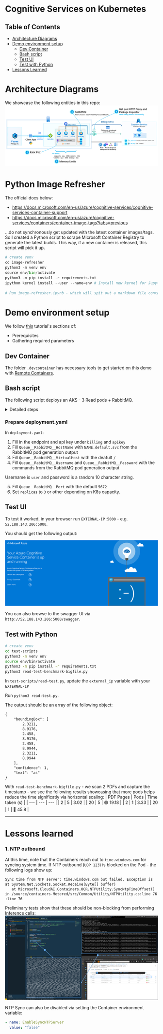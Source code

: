 # Cognitive Services on Kubernetes

## Table of Contents <!-- omit in toc -->
- [Architecture Diagrams](#architecture-diagrams)
- [Demo environment setup](#demo-environment-setup)
    - [Dev Container](#dev-container)
    - [Bash script](#bash-script)
    - [Test UI](#test-ui)
    - [Test with Python](#test-with-python)
- [Lessons Learned](#lessons-learned)


# Architecture Diagrams

We showcase the following entities in this repo:
![Architecture Diagram](images/Architecture.png)

# Python Image Refresher
The official docs below:
* https://docs.microsoft.com/en-us/azure/cognitive-services/cognitive-services-container-support
* https://docs.microsoft.com/en-us/azure/cognitive-services/containers/container-image-tags?tabs=previous

...do not synchronously get updated with the latest container images/tags. So I created a Python script to scrape Microsoft Container Registry to generate the latest builds. This way, if a new container is released, this script will pick it up.

```Python
# create venv
cd image-refresher
python3 -m venv env
source env/bin/activate
python3 -m pip install -r requirements.txt
ipython kernel install --user --name=env # Install new kernel for Jupyter

# Run image-refresher.ipynb - which will spit out a markdown file containing all images
```

# Demo environment setup

We follow [this](https://docs.microsoft.com/en-us/azure/cognitive-services/computer-vision/deploy-computer-vision-on-premises#deploy-multiple-v3-containers-on-the-kubernetes-cluster) tutorial's sections of:

- Prerequisites
- Gathering required parameters

## Dev Container
The folder `.devcontainer` has necessary tools to get started on this demo with [Remote Containers](https://code.visualstudio.com/docs/remote/containers).

## Bash script

The following script deploys an AKS - 3 Read pods + RabbitMQ.

<details>
<summary>Detailed steps</summary>

The following Powershell script can be used to setup the end-to-end demo environment in one pass:

```bash
# Variables
spnClientId="..."
spnClientSecret="..."
spnTenantId="..."
subscriptionId="..."
rg="raki-cogs-1"
k8s="aks-cni"
cognitive_name="raki-cogs-multi-1"

# Login to Azure
az login --service-principal --username $spnClientId --password $spnClientSecret --tenant $spnTenantId
az account set --subscription $subscriptionId

# Create RG
az group create --name $rg --location EastUS

# Create Cognitive Services Resource
az cognitiveservices account create \
    --name $cognitive_name \
    --resource-group $rg \
    --kind CognitiveServices \
    --sku S0 \
    --location EastUS \
    --yes

az cognitiveservices account keys list \
    --name $cognitive_name \
    --resource-group $rg

# {
#   "key1": "130b03c5d84048f296571525141a3d33",
#   "key2": "fc5a6fed573640c9816a099db8e9f527"
# }

# Create AKS cluster
# 8 vCPU, 32 GB RAM
az aks create -g $rg --name $k8s \
                     --node-count 3 \
                     --enable-cluster-autoscaler \
                     --min-count 1 \
                     --max-count 5 \
                     --generate-ssh-keys \
                     --node-vm-size Standard_D8s_v3

# Grab kubeconfig from AKS
az aks get-credentials -g $rg --name $k8s
kubectl get nodes

# Create RabbitMQ
helm repo add azure-marketplace https://marketplace.azurecr.io/helm/v1/repo
helm repo update
helm install azure-marketplace/rabbitmq --generate-name

# Get secret name
kubectl get secret --all-namespaces | grep rabbitmq
# rabbitmq-1643850952
base64_secret=$(kubectl get secret --namespace default rabbitmq-1643850952 -o jsonpath="{.data.rabbitmq-password}")
# Decode
echo $base64_secret | base64 --decode
# SvWBo1uNKv

# Access RabbitMQ UI
kubectl get svc -n default | grep rabbitmq
# rabbitmq-1643850952
kubectl port-forward --namespace default svc/rabbitmq-1643850952 15672:15672
# http://127.0.0.1:15672/

# Localize deployment yaml ...\multi-pod\read-rabbitmq-pv.yaml.yaml - see instructions below before running kubectl apply -f ..
kubectl apply -f multi-pod/read-rabbitmq-pv.yaml

# Pods get deployed
# kubectl get pods
# NAME                    READY   STATUS    RESTARTS   AGE
# rabbitmq-1643850952-0   1/1     Running   0          28m
# read-6fdddf88cd-5lzhv   1/1     Running   0          17m
# read-6fdddf88cd-bxrnq   1/1     Running   0          17m
# read-6fdddf88cd-d7bl7   1/1     Running   0          17m
# read-6fdddf88cd-rll99   1/1     Running   0          17m
# read-6fdddf88cd-zc7qk   1/1     Running   0          17m

# Tail logs
kubectl logs read-958db58bc-dszm4 --follow
kubectl logs read-958db58bc-ksw5h --follow
# ...

# Localize test.py with the external LB
kubectl get svc -n default | grep azure-cognitive-service-read
# 20.121.145.67
```

</details>

### Prepare deployment.yaml

In `deployment.yaml`:

1. Fill in the endpoint and api key under `billing` and `apikey`
2. Fill `Queue__RabbitMQ__HostName` with `NAME.default.svc` from the RabbitMQ pod generation output
3. Fill `Queue__RabbitMQ__VirtualHost` with the deafult `/`
4. Fill `Queue__RabbitMQ__Username` and `Queue__RabbitMQ__Password` with the commands from the RabbitMQ pod generation output

Username is `user` and password is a random 10 character string.

5. Fill `Queue__RabbitMQ__Port` with the default `5672`
6. Set `replicas` to `3` or other depending on K8s capacity.

## Test UI

To test it worked, in your browser run `EXTERNAL-IP:5000` - e.g. `52.188.143.206:5000`.

You should get the following output:

![Screenshot](images/success.png)

You can also browse to the swagger UI via `http://52.188.143.206:5000/swagger`.

## Test with Python

```bash
# create venv
cd test-scripts
python3 -m venv env
source env/bin/activate
python3 -m pip install -r requirements.txt
python3 read-test-benchmark-bigfile.py
```

In `test-scripts/read-test.py`, update the `external_ip` variable with your `EXTERNAL-IP`

Run `python3 read-test.py`.

The output should be an array of the following object:

```
{
    "boundingBox": [
        2.3211,
        8.9176,
        2.458,
        8.9176,
        2.458,
        8.9944,
        2.3211,
        8.9944
    ],
    "confidence": 1,
    "text": "as"
}
```

With `read-test-benchmark-bigfile.py` - we scan 2 PDFs and capture the timestamp - we see the following results showcasing that more pods helps reduce the time significatly via horizontal scaling:
| PDF Pages | Pods | Time taken (s) |
| --- | --- | --- |
| 2 | 5 | 3.02 |
| 20 | 5 | 🟢 19.18 |
| 2 | 1 | 3.33 |
| 20 | 1 | 🔴 45.8 |

---

# Lessons learned

### 1. NTP outbound

At this time, note that the Containers reach out to `time.windows.com` for syncing system time. If NTP outbound (`UDP 123`) is blocked on the Pod - the following logs show up:

```text
Sync time from NTP server: time.windows.com but failed. Exception is    at System.Net.Sockets.Socket.Receive(Byte[] buffer)
   at Microsoft.CloudAI.Containers.OCR.NTPUtility.SyncNtpTimeOffset() in /source/containers-Metered/src/Common/Utility/NTPUtility.cs:line 76
:line 76
```

Preliminary tests show that these should be non-blocking from performing Inference calls:
![NTP outbound](images/deny-ntp.png)

NTP Sync can also be disabled via setting the Container environment variable:

```yaml
- name: EnableSyncNTPServer
  value: "false"
```
